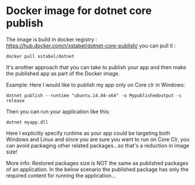 # Docker image for dotnet core publish
The image is build in docker registry : https://hub.docker.com/r/xstabel/dotnet-core-publish/
you can pull it :
```
docker pull xstabel/dotnet
```

It's another approach that you can take to publish your app and then make the published app as part of the Docker image. 

Example: Here I would like to publish my app only on Core clr in Windows:

```
dotnet publish --runtime "ubuntu.14.04-x64" -o Mypublishedoutput -c release
```

Then you can run your application like this:

```
dotnet myapp.dll
```

Here I explicitly specify runtime as your app could be targeting both Windows and Linux and since you are sure you want to run on Core Clr, you can avoid packaging other related packages...so that's a reduction in image size!


More info:
Restored packages size is NOT the same as published packages of an application.
In the below scenario the published package has only the required content for running the application...